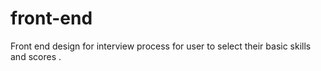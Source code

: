 # front-end
Front end design for  interview process for  user to select their basic skills and scores .
